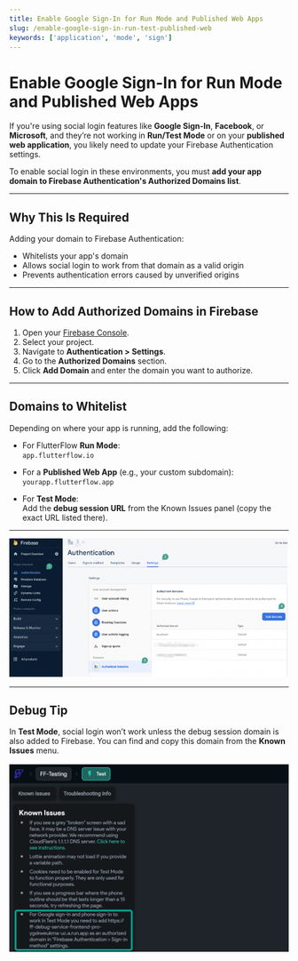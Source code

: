 ```yaml
---
title: Enable Google Sign-In for Run Mode and Published Web Apps
slug: /enable-google-sign-in-run-test-published-web
keywords: ['application', 'mode', 'sign']
---
```


# Enable Google Sign-In for Run Mode and Published Web Apps

If you're using social login features like **Google Sign-In**, **Facebook**, or **Microsoft**, and they’re not working in **Run/Test Mode** or on your **published web application**, you likely need to update your Firebase Authentication settings.

To enable social login in these environments, you must **add your app domain to Firebase Authentication's Authorized Domains list**.

---

## Why This Is Required

Adding your domain to Firebase Authentication:
- Whitelists your app's domain
- Allows social login to work from that domain as a valid origin
- Prevents authentication errors caused by unverified origins

---

## How to Add Authorized Domains in Firebase

1. Open your [Firebase Console](https://console.firebase.google.com).
2. Select your project.
3. Navigate to **Authentication > Settings**.
4. Go to the **Authorized Domains** section.
5. Click **Add Domain** and enter the domain you want to authorize.

---

## Domains to Whitelist

Depending on where your app is running, add the following:

- For FlutterFlow **Run Mode**:  
  `app.flutterflow.io`

- For a **Published Web App** (e.g., your custom subdomain):  
  `yourapp.flutterflow.app`

- For **Test Mode**:  
  Add the **debug session URL** from the Known Issues panel (copy the exact URL listed there).

---

![Authorized Domains](../assets/20250430121454943811.png)

---

## Debug Tip

In **Test Mode**, social login won’t work unless the debug session domain is also added to Firebase. You can find and copy this domain from the **Known Issues** menu.

![Known Issues Panel](../assets/20250430121455245967.png)
